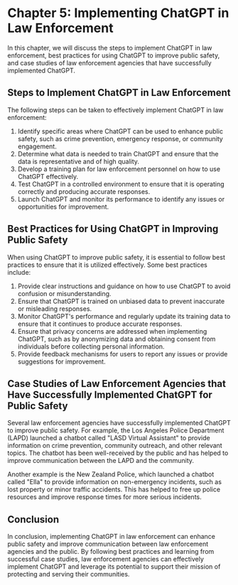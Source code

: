 Chapter 5: Implementing ChatGPT in Law Enforcement
==================================================

In this chapter, we will discuss the steps to implement ChatGPT in law enforcement, best practices for using ChatGPT to improve public safety, and case studies of law enforcement agencies that have successfully implemented ChatGPT.

Steps to Implement ChatGPT in Law Enforcement
---------------------------------------------

The following steps can be taken to effectively implement ChatGPT in law enforcement:

1. Identify specific areas where ChatGPT can be used to enhance public safety, such as crime prevention, emergency response, or community engagement.
2. Determine what data is needed to train ChatGPT and ensure that the data is representative and of high quality.
3. Develop a training plan for law enforcement personnel on how to use ChatGPT effectively.
4. Test ChatGPT in a controlled environment to ensure that it is operating correctly and producing accurate responses.
5. Launch ChatGPT and monitor its performance to identify any issues or opportunities for improvement.

Best Practices for Using ChatGPT in Improving Public Safety
-----------------------------------------------------------

When using ChatGPT to improve public safety, it is essential to follow best practices to ensure that it is utilized effectively. Some best practices include:

1. Provide clear instructions and guidance on how to use ChatGPT to avoid confusion or misunderstanding.
2. Ensure that ChatGPT is trained on unbiased data to prevent inaccurate or misleading responses.
3. Monitor ChatGPT's performance and regularly update its training data to ensure that it continues to produce accurate responses.
4. Ensure that privacy concerns are addressed when implementing ChatGPT, such as by anonymizing data and obtaining consent from individuals before collecting personal information.
5. Provide feedback mechanisms for users to report any issues or provide suggestions for improvement.

Case Studies of Law Enforcement Agencies that Have Successfully Implemented ChatGPT for Public Safety
-----------------------------------------------------------------------------------------------------

Several law enforcement agencies have successfully implemented ChatGPT to improve public safety. For example, the Los Angeles Police Department (LAPD) launched a chatbot called "LASD Virtual Assistant" to provide information on crime prevention, community outreach, and other relevant topics. The chatbot has been well-received by the public and has helped to improve communication between the LAPD and the community.

Another example is the New Zealand Police, which launched a chatbot called "Ella" to provide information on non-emergency incidents, such as lost property or minor traffic accidents. This has helped to free up police resources and improve response times for more serious incidents.

Conclusion
----------

In conclusion, implementing ChatGPT in law enforcement can enhance public safety and improve communication between law enforcement agencies and the public. By following best practices and learning from successful case studies, law enforcement agencies can effectively implement ChatGPT and leverage its potential to support their mission of protecting and serving their communities.
